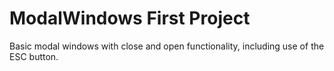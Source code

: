 # ModalWindows First Project
Basic modal windows with close and open functionality, including use of the ESC button.
